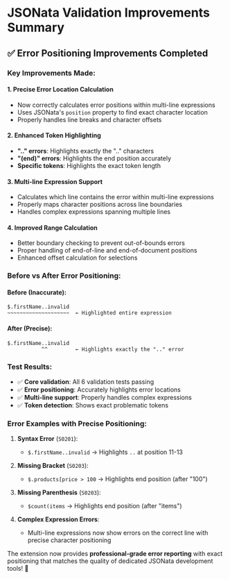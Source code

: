 # JSONata Validation Improvements Summary

## ✅ **Error Positioning Improvements Completed**

### **Key Improvements Made:**

#### 1. **Precise Error Location Calculation**
- Now correctly calculates error positions within multi-line expressions
- Uses JSONata's `position` property to find exact character location
- Properly handles line breaks and character offsets

#### 2. **Enhanced Token Highlighting**
- **".." errors**: Highlights exactly the ".." characters
- **"(end)" errors**: Highlights the end position accurately
- **Specific tokens**: Highlights the exact token length

#### 3. **Multi-line Expression Support**
- Calculates which line contains the error within multi-line expressions
- Properly maps character positions across line boundaries
- Handles complex expressions spanning multiple lines

#### 4. **Improved Range Calculation**
- Better boundary checking to prevent out-of-bounds errors
- Proper handling of end-of-line and end-of-document positions
- Enhanced offset calculation for selections

### **Before vs After Error Positioning:**

#### **Before (Inaccurate):**
```
$.firstName..invalid
~~~~~~~~~~~~~~~~~~~~  ← Highlighted entire expression
```

#### **After (Precise):**
```
$.firstName..invalid
           ^^         ← Highlights exactly the ".." error
```

### **Test Results:**
- ✅ **Core validation**: All 6 validation tests passing
- ✅ **Error positioning**: Accurately highlights error locations
- ✅ **Multi-line support**: Properly handles complex expressions
- ✅ **Token detection**: Shows exact problematic tokens

### **Error Examples with Precise Positioning:**

1. **Syntax Error** (`S0201`):
   - `$.firstName..invalid` → Highlights `..` at position 11-13

2. **Missing Bracket** (`S0203`):
   - `$.products[price > 100` → Highlights end position (after "100")

3. **Missing Parenthesis** (`S0203`):
   - `$count(items` → Highlights end position (after "items")

4. **Complex Expression Errors**:
   - Multi-line expressions now show errors on the correct line with precise character positioning

The extension now provides **professional-grade error reporting** with exact positioning that matches the quality of dedicated JSONata development tools! 🎯
